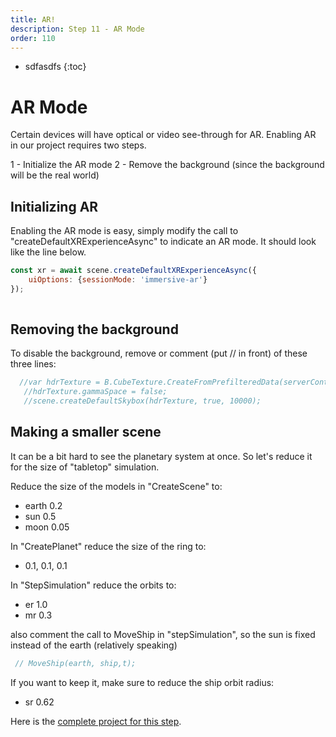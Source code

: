 ```yaml
---
title: AR!
description: Step 11 - AR Mode
order: 110
---
```


* sdfasdfs
{:toc}

# AR Mode

Certain devices will have optical or video see-through for AR. Enabling AR in our project requires two steps.

1 - Initialize the AR mode
2 - Remove the background (since the background will be the real world)

## Initializing AR

Enabling the AR mode is easy, simply modify the call to  "createDefaultXRExperienceAsync" to indicate an AR mode. It should look like the line below.

```javascript
const xr = await scene.createDefaultXRExperienceAsync({
	uiOptions: {sessionMode: 'immersive-ar'}
});
    
```

## Removing the background

To disable the background, remove or comment (put // in front) of these three lines:

```javascript
  //var hdrTexture = B.CubeTexture.CreateFromPrefilteredData(serverContentURL+"textures/skybox/skyEnvHDR.dds", scene);
   //hdrTexture.gammaSpace = false;
   //scene.createDefaultSkybox(hdrTexture, true, 10000);
```

## Making a smaller scene

It can be a bit hard to see the planetary system at once. So let's reduce it for the size of "tabletop" simulation.

Reduce the size of the models in "CreateScene" to:

- earth 0.2
- sun 0.5
- moon 0.05

In "CreatePlanet" reduce the size of the ring to:

- 0.1, 0.1, 0.1

In "StepSimulation" reduce the orbits to:

- er 1.0
- mr 0.3

also comment the call to MoveShip in "stepSimulation", so the sun is fixed instead of the earth (relatively speaking)

```javascript
 // MoveShip(earth, ship,t);
```

If you want to keep it, make sure to reduce the ship orbit radius:

- sr 0.62

Here is the [complete project for this step](https://playground.babylonjs.com/#EQHLXS#31).